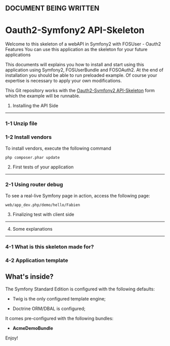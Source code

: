 ## DOCUMENT BEING WRITTEN

Oauth2-Symfony2 API-Skeleton
========================

Welcome to this skeleton of a webAPI in Symfony2 with FOSUser - Oauth2 Features
You can use this application as the skeleton for your future applications

This documents will explains you how to install and start using this 
application using Symfony2, FOSUserBundle and FOSOAuth2.
At the end of installation you should be able to run preloaded example. 
Of course your expertise is necessary to apply your own modifications.

This Git repository works with the [Oauth2-Symfony2 API-Skeleton][2] form which
the example will be runnable.

1) Installing the API Side
----------------------------------

### 1-1 Unzip file
### 1-2 Install vendors

To install vendors, execute the following command

	php composer.phar update

2) First tests of your application
----------------------------------

### 2-1 Using router debug

To see a real-live Symfony page in action, access the following page:

    web/app_dev.php/demo/hello/Fabien
	
3) Finalizing test with client side
-----------------------------------

4) Some explanations
--------------------

### 4-1 What is this skeleton made for?
### 4-2 Application template

What's inside?
---------------

The Symfony Standard Edition is configured with the following defaults:

  * Twig is the only configured template engine;

  * Doctrine ORM/DBAL is configured;

It comes pre-configured with the following bundles:

  * **AcmeDemoBundle**

Enjoy!

[1]:  https://github.com/spirit-dev/Oauth2-Symfony2_Client-Skeleton
[2]:  https://github.com/spirit-dev/Oauth2-Symfony2_API-Skeleton